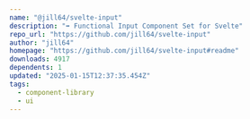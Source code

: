 ```yaml
---
name: "@jill64/svelte-input"
description: "➡️ Functional Input Component Set for Svelte"
repo_url: "https://github.com/jill64/svelte-input"
author: "jill64"
homepage: "https://github.com/jill64/svelte-input#readme"
downloads: 4917
dependents: 1
updated: "2025-01-15T12:37:35.454Z"
tags: 
  - component-library
  - ui
---
```

